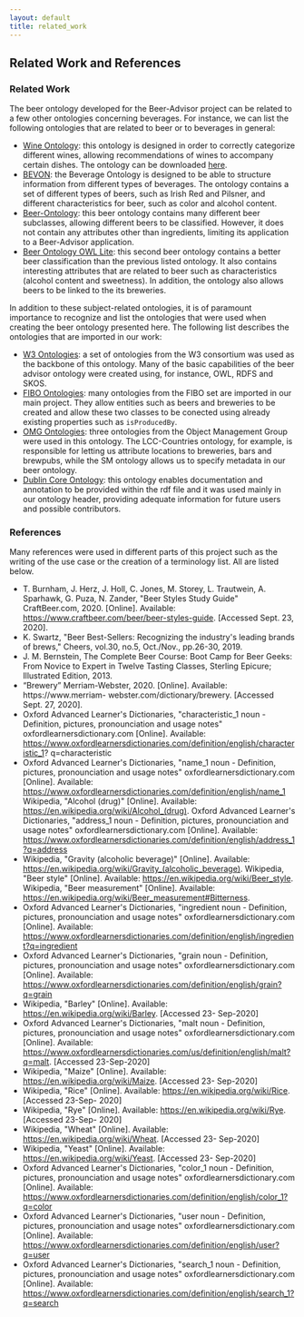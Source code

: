```yaml
---
layout: default
title: related_work
---
```


## Related Work and References

### Related Work
The beer ontology developed for the Beer-Advisor project can be related to a few other ontologies concerning beverages. For instance, we can list the following ontologies that are related to beer or to beverages in general:
-  <a href="http://www.daml.org/ontologies/76.html">Wine Ontology</a>: this ontology is designed in order to correctly categorize different wines, allowing recommendations of wines to accompany certain dishes. The ontology can be downloaded <a href="https://www.w3.org/TR/2003/PR-owl-guide-20031215/wine">here</a>. 
- <a href="http://rdfs.co/bevon/latest/html">BEVON</a>: the Beverage Ontology is designed to be able to structure information from different types of beverages. The ontology contains a set of different types of beers, such as Irish Red and Pilsner, and different characteristics for beer, such as color and alcohol content.
- <a href="https://www.cs.umd.edu/projects/plus/SHOE/onts/beer1.0.html">Beer-Ontology</a>: this beer ontology contains many different beer subclasses, allowing different beers to be classified. However, it does not contain any attributes other than ingredients, limiting its application to a Beer-Advisor application.  
- <a href="https://dbs.uni-leipzig.de/files/coma/sources/fd/beer.owl">Beer Ontology OWL Lite</a>: this second beer ontology contains a better beer classification than the previous listed ontology. It also contains interesting attributes that are related to beer such as characteristics (alcohol content and sweetness). In addition, the ontology also allows beers to be linked to the its breweries.

In addition to these subject-related ontologies, it is of paramount importance to recognize and list the ontologies that were used when creating the beer ontology presented here. The following list describes the ontologies that are imported in our work:

- <a href="http://www.w3.org/">W3 Ontologies</a>: a set of ontologies from the W3 consortium was used as the backbone of this ontology. Many of the basic capabilities of the beer advisor ontology were created using, for instance, OWL, RDFS and SKOS. 
- <a href="https://spec.edmcouncil.org/fibo/ontology/">FIBO Ontologies</a>: many ontologies from the FIBO set are imported in our main project. They allow entities such as beers and breweries to be created and allow these two classes to be conected using already existing properties such as <code>isProducedBy</code>. 
- <a href="https://www.omg.org/">OMG Ontologies</a>: three ontologies from the Object Management Group were used in this ontology. The LCC-Countries ontology, for example, is responsible for letting us attribute locations to breweries, bars and brewpubs, while the SM ontology allows us to specify metadata in our beer ontology. 
- <a href="http://purl.org/dc/terms/">Dublin Core Ontology</a>: this ontology enables documentation and annotation to be provided within the rdf file and it was used mainly in our ontology header, providing adequate information for future users and possible contributors.

### References

Many references were used in different parts of this project such as the writing of the use case or the creation of a terminology list. All are listed below.

- T. Burnham, J. Herz, J. Holl, C. Jones, M. Storey, L. Trautwein, A. Sparhawk, G. Puza, N. Zander, "Beer Styles Study Guide" CraftBeer.com, 2020. [Online]. Available: https://www.craftbeer.com/beer/beer-styles-guide. [Accessed Sept. 23, 2020].
- K. Swartz, "Beer Best-Sellers: Recognizing the industry's leading brands of brews," Cheers, vol.30, no.5, Oct./Nov., pp.26-30, 2019.
- J. M. Bernstein, The Complete Beer Course: Boot Camp for Beer Geeks: From Novice to Expert in Twelve Tasting Classes, Sterling Epicure; Illustrated Edition, 2013.
- “Brewery” Merriam-Webster, 2020. [Online]. Available: https://www.merriam-
webster.com/dictionary/brewery. [Accessed Sept. 27, 2020].
- Oxford Advanced Learner's Dictionaries, "characteristic_1 noun - Definition, pictures,
pronounciation and usage notes" oxfordlearnersdictionary.com [Online]. Available: https://www.oxfordlearnersdictionaries.com/definition/english/characteristic_1? q=characteristic
- Oxford Advanced Learner's Dictionaries, "name_1 noun - Definition, pictures, pronounciation and usage notes" oxfordlearnersdictionary.com [Online]. Available: https://www.oxfordlearnersdictionaries.com/definition/english/name_1
Wikipedia, "Alcohol (drug)" [Online]. Available: https://en.wikipedia.org/wiki/Alcohol_(drug). Oxford Advanced Learner's Dictionaries, "address_1 noun - Definition, pictures, pronounciation and usage notes" oxfordlearnersdictionary.com [Online]. Available: https://www.oxfordlearnersdictionaries.com/definition/english/address_1?q=address
- Wikipedia, "Gravity (alcoholic beverage)" [Online]. Available: https://en.wikipedia.org/wiki/Gravity_(alcoholic_beverage).
Wikipedia, "Beer style" [Online]. Available: https://en.wikipedia.org/wiki/Beer_style. Wikipedia, "Beer measurement" [Online]. Available: https://en.wikipedia.org/wiki/Beer_measurement#Bitterness.
- Oxford Advanced Learner's Dictionaries, "ingredient noun - Definition, pictures, pronounciation and usage notes" oxfordlearnersdictionary.com [Online]. Available: https://www.oxfordlearnersdictionaries.com/definition/english/ingredient?q=ingredient
- Oxford Advanced Learner's Dictionaries, "grain noun - Definition, pictures, pronounciation and usage notes" oxfordlearnersdictionary.com [Online]. Available: https://www.oxfordlearnersdictionaries.com/definition/english/grain?q=grain
- Wikipedia, "Barley" [Online]. Available: https://en.wikipedia.org/wiki/Barley. [Accessed 23- Sep-2020]
- Oxford Advanced Learner's Dictionaries, "malt noun - Definition, pictures, pronounciation and usage notes" oxfordlearnersdictionary.com [Online]. Available: https://www.oxfordlearnersdictionaries.com/us/definition/english/malt?q=malt. [Accessed 23-Sep-2020]
- Wikipedia, "Maize" [Online]. Available: https://en.wikipedia.org/wiki/Maize. [Accessed 23- Sep-2020]
- Wikipedia, "Rice" [Online]. Available: https://en.wikipedia.org/wiki/Rice. [Accessed 23-Sep- 2020]
- Wikipedia, "Rye" [Online]. Available: https://en.wikipedia.org/wiki/Rye. [Accessed 23-Sep- 2020]
- Wikipedia, "Wheat" [Online]. Available: https://en.wikipedia.org/wiki/Wheat. [Accessed 23- Sep-2020]
- Wikipedia, "Yeast" [Online]. Available: https://en.wikipedia.org/wiki/Yeast. [Accessed 23- Sep-2020]
- Oxford Advanced Learner's Dictionaries, "color_1 noun - Definition, pictures, pronounciation and usage notes" oxfordlearnersdictionary.com [Online]. Available: https://www.oxfordlearnersdictionaries.com/definition/english/color_1?q=color
- Oxford Advanced Learner's Dictionaries, "user noun - Definition, pictures, pronounciation and usage notes" oxfordlearnersdictionary.com [Online]. Available: https://www.oxfordlearnersdictionaries.com/definition/english/user?q=user
- Oxford Advanced Learner's Dictionaries, "search_1 noun - Definition, pictures, pronounciation and usage notes" oxfordlearnersdictionary.com [Online]. Available: https://www.oxfordlearnersdictionaries.com/definition/english/search_1?q=search